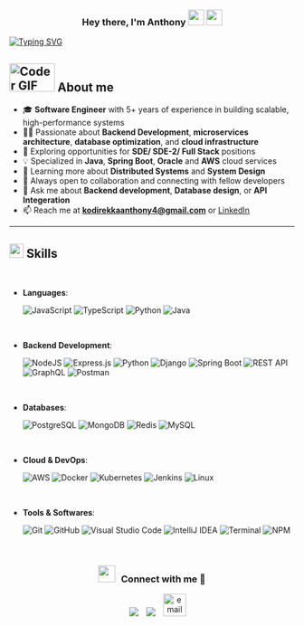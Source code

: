 <h3 align="center">Hey there, I'm Anthony <img src="https://media.giphy.com/media/hvRJCLFzcasrR4ia7z/giphy.gif" width="28"> <img src="https://emojis.slackmojis.com/emojis/images/1531849430/4246/blob-sunglasses.gif?1531849430" width="28"/></h3>

[![Typing SVG](https://readme-typing-svg.demolab.com/?lines=Experienced+Backend+Developer;Building+Scalable+APIs;Always+curious+to+learn)](https://git.io/typing-svg)

## <picture><img alt="Coder GIF" height=50px width=80px src="https://user-images.githubusercontent.com/37551474/113611467-3a567d80-9657-11eb-862b-b07b4f105c6f.gif" /></picture> **About me**

- 🎓 **Software Engineer** with 5+ years of experience in building scalable, high-performance systems
- 👨‍💻 Passionate about **Backend Development**, **microservices architecture**, **database optimization**, and **cloud infrastructure**
- 🔭 Exploring opportunities for **SDE/ SDE-2/ Full Stack** positions
- 💡 Specialized in **Java**, **Spring Boot**, **Oracle** and **AWS** cloud services
- 🧠 Learning more about **Distributed Systems** and **System Design**
- 🤝 Always open to collaboration and connecting with fellow developers
- 💬 Ask me about **Backend development**, **Database design**, or **API Integeration**
- 📫 Reach me at **kodirekkaanthony4@gmail.com** or [LinkedIn](https://linkedin.com/in/anthonyakhil)

---

## <img src="https://media2.giphy.com/media/QssGEmpkyEOhBCb7e1/giphy.gif?cid=ecf05e47a0n3gi1bfqntqmob8g9aid1oyj2wr3ds3mg700bl&rid=giphy.gif" width ="25"><b> Skills</b>
<br>

<p align="center">

- **Languages**:
    
    ![JavaScript](https://img.shields.io/badge/JavaScript%20-%23F7DF1E.svg?style=for-the-badge&logo=javascript&logoColor=black)
    ![TypeScript](https://img.shields.io/badge/TypeScript-007ACC?style=for-the-badge&logo=typescript&logoColor=white)
    ![Python](https://img.shields.io/badge/Python%20-%2314354C.svg?style=for-the-badge&logo=python&logoColor=white)
    ![Java](https://img.shields.io/badge/Java-ED8B00?style=for-the-badge&logo=openjdk&logoColor=white)
<br>   
    
- **Backend Development**:

   ![NodeJS](https://img.shields.io/badge/node.js-6DA55F?style=for-the-badge&logo=node.js&logoColor=white)
   ![Express.js](https://img.shields.io/badge/Express.js-404D59?style=for-the-badge&logo=express&logoColor=white)
   ![Python](https://img.shields.io/badge/Python-3776AB?style=for-the-badge&logo=python&logoColor=white)
   ![Django](https://img.shields.io/badge/Django-092E20?style=for-the-badge&logo=django&logoColor=white)
   ![Spring Boot](https://img.shields.io/badge/Spring%20Boot-6DB33F?style=for-the-badge&logo=spring-boot&logoColor=white)
   ![REST API](https://img.shields.io/badge/REST%20API-02569B?style=for-the-badge&logo=swagger&logoColor=white)
   ![GraphQL](https://img.shields.io/badge/GraphQL-E10098?style=for-the-badge&logo=graphql&logoColor=white)
   ![Postman](https://img.shields.io/badge/Postman-FF6C37?style=for-the-badge&logo=postman&logoColor=white)

<br>

- **Databases**:

    ![PostgreSQL](https://img.shields.io/badge/PostgreSQL-316192?style=for-the-badge&logo=postgresql&logoColor=white)
    ![MongoDB](https://img.shields.io/badge/MongoDB-%234ea94b.svg?style=for-the-badge&logo=mongodb&logoColor=white)
    ![Redis](https://img.shields.io/badge/Redis-DC382D?style=for-the-badge&logo=redis&logoColor=white)
    ![MySQL](https://img.shields.io/badge/mysql-%2300f.svg?style=for-the-badge&logo=mysql&logoColor=white)
    
<br>

- **Cloud & DevOps**:

    ![AWS](https://img.shields.io/badge/AWS-%23FF9900.svg?style=for-the-badge&logo=amazon-aws&logoColor=white)
    ![Docker](https://img.shields.io/badge/Docker-2496ED?style=for-the-badge&logo=docker&logoColor=white)
    ![Kubernetes](https://img.shields.io/badge/kubernetes-%23326ce5.svg?style=for-the-badge&logo=kubernetes&logoColor=white)
    ![Jenkins](https://img.shields.io/badge/jenkins-%232C5263.svg?style=for-the-badge&logo=jenkins&logoColor=white)
    ![Linux](https://img.shields.io/badge/Linux-FCC624?style=for-the-badge&logo=linux&logoColor=black)
    
<br>

- **Tools & Softwares**:

    ![Git](https://img.shields.io/badge/git-%23F05033.svg?style=for-the-badge&logo=git&logoColor=white)
    ![GitHub](https://img.shields.io/badge/github-%23121011.svg?style=for-the-badge&logo=github&logoColor=white)
    ![Visual Studio Code](https://img.shields.io/badge/Visual%20Studio%20Code-0078d7.svg?style=for-the-badge&logo=visual-studio-code&logoColor=white)
    ![IntelliJ IDEA](https://img.shields.io/badge/IntelliJIDEA-000000.svg?style=for-the-badge&logo=intellij-idea&logoColor=white)
    ![Terminal](https://img.shields.io/badge/Terminal-%23054020?style=for-the-badge&logo=gnu-bash&logoColor=white)
    ![NPM](https://img.shields.io/badge/NPM-%23CB3837.svg?style=for-the-badge&logo=npm&logoColor=white)

</p>

<br>
<h3 align="center" > <img src="https://media.giphy.com/media/iY8CRBdQXODJSCERIr/giphy.gif" width="30" height="30" style="margin-right: 10px;">Connect with me 🤝 </h3>

<p align="center">

 <div align="center" style="margin-left: 10px;">
        <a style="margin-left: 10px;"  target="_blank" href="https://linkedin.com/in/anthonyakhil">
			<img src="https://img.icons8.com/doodle/40/000000/linkedin--v2.png"></a>
        <a style="margin-left: 10px;" target="_blank" href="https://github.com/AnthonyKodirekka">
		<img src="https://img.icons8.com/doodle/40/000000/github--v1.png"></a>
    <a style="margin-left: 10px;"  target="_blank" href="mailto:kodirekkaanthony4@gmail.com">
      <img width="40" height="40" src="https://img.icons8.com/doodle/40/000000/gmail-new.png" alt="email"/>
    </a>

</p>
